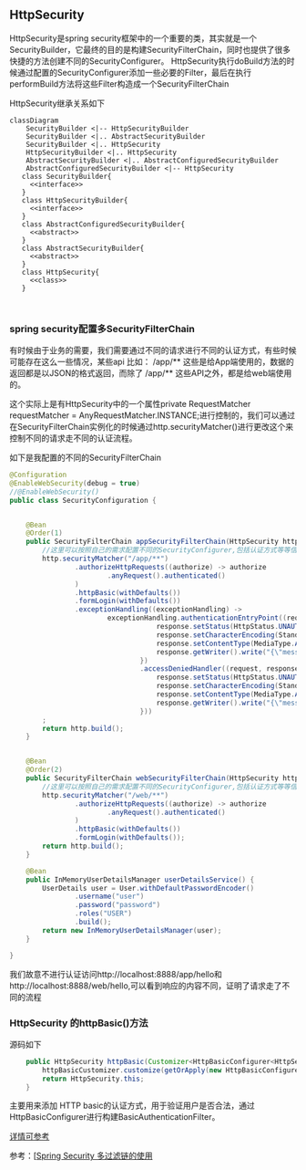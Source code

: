 ## HttpSecurity

HttpSecurity是spring security框架中的一个重要的类，其实就是一个SecurityBuilder，它最终的目的是构建SecurityFilterChain，同时也提供了很多快捷的方法创建不同的SecurityConfigurer。
HttpSecurity执行doBuild方法的时候通过配置的SecurityConfigurer添加一些必要的Filter，最后在执行performBuild方法将这些Filter构造成一个SecurityFilterChain

HttpSecurity继承关系如下

```mermaid
classDiagram
	SecurityBuilder <|-- HttpSecurityBuilder
 	SecurityBuilder <|.. AbstractSecurityBuilder
 	SecurityBuilder <|.. HttpSecurity
 	HttpSecurityBuilder <|.. HttpSecurity
 	AbstractSecurityBuilder <|.. AbstractConfiguredSecurityBuilder
    AbstractConfiguredSecurityBuilder <|-- HttpSecurity
   class SecurityBuilder{
     <<interface>>
   }
   class HttpSecurityBuilder{
     <<interface>>
   }
   class AbstractConfiguredSecurityBuilder{
     <<abstract>>
   }
   class AbstractSecurityBuilder{
     <<abstract>>
   }
   class HttpSecurity{
     <<class>>
   }

    
```

### spring security配置多SecurityFilterChain

有时候由于业务的需要，我们需要通过不同的请求进行不同的认证方式，有些时候可能存在这么一些情况，某些api 比如： /app/** 这些是给App端使用的，数据的返回都是以JSON的格式返回，而除了 /app/** 这些API之外，都是给web端使用的。

这个实际上是有HttpSecurity中的一个属性private RequestMatcher requestMatcher = AnyRequestMatcher.INSTANCE;进行控制的，我们可以通过在SecurityFilterChain实例化的时候通过http.securityMatcher()进行更改这个来控制不同的请求走不同的认证流程。

如下是我配置的不同的SecurityFilterChain

```java
@Configuration
@EnableWebSecurity(debug = true)
//@EnableWebSecurity()
public class SecurityConfiguration {


    @Bean
    @Order(1)
    public SecurityFilterChain appSecurityFilterChain(HttpSecurity http) throws Exception {
        //这里可以按照自己的需求配置不同的SecurityConfigurer,包括认证方式等等信息
        http.securityMatcher("/app/**")
                .authorizeHttpRequests((authorize) -> authorize
                        .anyRequest().authenticated()
                )
                .httpBasic(withDefaults())
                .formLogin(withDefaults())
                .exceptionHandling((exceptionHandling) ->
                        exceptionHandling.authenticationEntryPoint((request, response, authException) -> {
                                    response.setStatus(HttpStatus.UNAUTHORIZED.value());
                                    response.setCharacterEncoding(StandardCharsets.UTF_8.name());
                                    response.setContentType(MediaType.APPLICATION_JSON.toString());
                                    response.getWriter().write("{\"message:\":\"您无权访问01\"}");
                                })
                                .accessDeniedHandler((request, response, accessDeniedException) -> {
                                    response.setStatus(HttpStatus.UNAUTHORIZED.value());
                                    response.setCharacterEncoding(StandardCharsets.UTF_8.name());
                                    response.setContentType(MediaType.APPLICATION_JSON.toString());
                                    response.getWriter().write("{\"message:\":\"您无权访问02\"}");
                                }))
        ;
        return http.build();
    }


    @Bean
    @Order(2)
    public SecurityFilterChain webSecurityFilterChain(HttpSecurity http) throws Exception {
        //这里可以按照自己的需求配置不同的SecurityConfigurer,包括认证方式等等信息
        http.securityMatcher("/web/**")
                .authorizeHttpRequests((authorize) -> authorize
                        .anyRequest().authenticated()
                )
                .httpBasic(withDefaults())
                .formLogin(withDefaults());
        return http.build();
    }

    @Bean
    public InMemoryUserDetailsManager userDetailsService() {
        UserDetails user = User.withDefaultPasswordEncoder()
                .username("user")
                .password("password")
                .roles("USER")
                .build();
        return new InMemoryUserDetailsManager(user);
    }

}

```

我们故意不进行认证访问http://localhost:8888/app/hello和http://localhost:8888/web/hello,可以看到响应的内容不同，证明了请求走了不同的流程

### HttpSecurity 的httpBasic()方法

源码如下

```java
	public HttpSecurity httpBasic(Customizer<HttpBasicConfigurer<HttpSecurity>> httpBasicCustomizer) throws Exception {
		httpBasicCustomizer.customize(getOrApply(new HttpBasicConfigurer<>()));
		return HttpSecurity.this;
	}
```

主要用来添加 HTTP basic的认证方式，用于验证用户是否合法，通过HttpBasicConfigurer进行构建BasicAuthenticationFilter。

[详情可参考](../../../../BasicAuthenticationFilter.md)

参考：[[Spring Security 多过滤链的使用](https://segmentfault.com/a/1190000040346944)